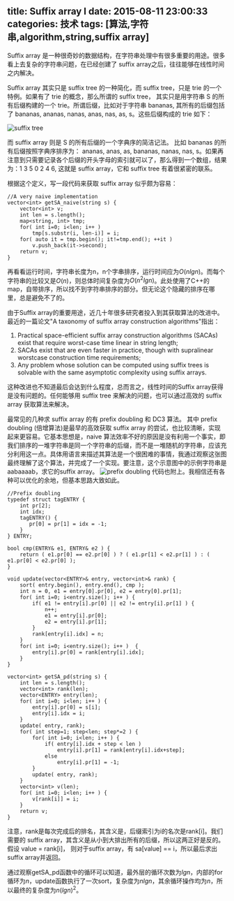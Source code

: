 title: Suffix array I
date: 2015-08-11 23:00:33
categories: 技术
tags: [算法,字符串,algorithm,string,suffix array]
---

Suffix array 是一种很奇妙的数据结构，在字符串处理中有很多重要的用途。很多看上去复杂的字符串问题，在已经创建了 suffix array之后，往往能够在线性时间之内解决。

Suffix array 其实只是 suffix tree 的一种简化，而 suffix tree，只是 trie 的一个特例。如果有了 trie 的概念，那么所谓的 suffix tree， 其实只是用字符串 S 的所有后缀构建的一个 trie。所谓后缀，比如对于字符串 bananas, 其所有的后缀包括了 bananas, ananas, nanas, anas, nas, as, s。这些后缀构成的 trie 如下：

<!--more-->

![suffix tree](http://facweb.cs.depaul.edu/mobasher/classes/csc575/Suffix_Trees/FIGURE1.gif)


而 suffix array 则是 S 的所有后缀的一个字典序的简洁记法。 比如 bananas 的所有后缀按照字典序排序为： ananas, anas, as, bananas, nanas, nas, s。如果再注意到只需要记录各个后缀的开头字母的索引就可以了，那么得到一个数组，结果为：1 3 5 0 2 4 6, 这就是 suffix array，它和 suffix tree 有着很紧密的联系。

根据这个定义，写一段代码来获取 suffix array 似乎颇为容易：

    //A very naive implementation
    vector<int> getSA_naive(string s) {
        vector<int> v;
        int len = s.length();
        map<string, int> tmp;
        for( int i=0; i<len; i++ )
            tmp[s.substr(i, len-i)] = i;
        for( auto it = tmp.begin(); it!=tmp.end(); ++it )
            v.push_back(it->second);
        return v;
    }

再看看运行时间，字符串长度为n，n个字串排序，运行时间应为$O(nlgn)$。而每个字符串的比较又是$O(n)$，则总体时间复杂度为$O(n^2lgn)$。此处使用了C++的map，自带排序，所以找不到字符串排序的部分。但无论这个隐藏的排序在哪里，总是避免不了的。

由于Suffix array的重要用途，近几十年很多研究者投入到其获取算法的改进中。最近的一篇论文"A taxonomy of suffix array construction algorithms"指出：

1) Practical space-efficient suffix array construction algorithms (SACAs) exist that require worst-case time linear in string length;
2) SACAs exist that are even faster in practice, though with supralinear worstcase construction time requirements;
3) Any problem whose solution can be computed using suffix trees is solvable with the same asymptotic complexity using suffix arrays.

这种改进也不知道最后会达到什么程度，总而言之，线性时间的Suffix array获得是没有问题的。任何能够用 suffix tree 来解决的问题，也可以通过高效的 suffix array 获取算法来解决。

最常见的几种求 suffix array 的有 prefix doubling 和 DC3 算法。 其中 prefix doubling (倍增算法)是最早的高效获取 suffix array 的尝试，也比较清晰，实现起来更容易。它基本思想是，naive 算法效率不好的原因是没有利用一个事实，即我们排序的一堆字符串是同一个字符串的后缀，而不是一堆随机的字符串，应该充分利用这一点。具体用语言来描述其算法是一个很困难的事情，我通过观察这张图最终理解了这个算法，并完成了一个实现。要注意，这个示意图中的示例字符串是 aabaaaab，求它的suffix array。
![prefix doubling](http://7xl1lv.com1.z0.glb.clouddn.com/imageda.JPG)
代码也附上。我相信还有各种可以优化的余地，但基本思路大致如此。

    //Prefix doubling
    typedef struct tagENTRY {
        int pr[2];
        int idx;
        tagENTRY() {
           pr[0] = pr[1] = idx = -1;
        }
    } ENTRY;
    
    bool cmp(ENTRY& e1, ENTRY& e2 ) {
        return ( e1.pr[0] == e2.pr[0] ) ? ( e1.pr[1] < e2.pr[1] ) : ( e1.pr[0] < e2.pr[0] );
    }
    
    void update(vector<ENTRY>& entry, vector<int>& rank) {
        sort( entry.begin(), entry.end(), cmp );
        int n = 0, e1 = entry[0].pr[0], e2 = entry[0].pr[1];
        for( int i=0; i<entry.size(); i++ ) {
            if( e1 != entry[i].pr[0] || e2 != entry[i].pr[1] ) {
                n++;
                e1 = entry[i].pr[0];
                e2 = entry[i].pr[1];
            }
            rank[entry[i].idx] = n;
        }
        for( int i=0; i<entry.size(); i++ )  {
            entry[i].pr[0] = rank[entry[i].idx];
        }
    }
    
    vector<int> getSA_pd(string s) {
        int len = s.length();
        vector<int> rank(len);
        vector<ENTRY> entry(len);
        for( int i=0; i<len; i++ ) {
            entry[i].pr[0] = s[i];
            entry[i].idx = i;
        }
        update( entry, rank);
        for( int step=1; step<len; step*=2 ) {
            for( int i=0; i<len; i++ ) {
                if( entry[i].idx + step < len )
                    entry[i].pr[1] = rank[entry[i].idx+step];
                else
                    entry[i].pr[1] = -1;
            }
            update( entry, rank);
        }
        vector<int> v(len);
        for( int i=0; i<len; i++ ) {
            v[rank[i]] = i;
        }
        return v;
    }

注意，rank是每次完成后的排名，其含义是，后缀索引为i的名次是rank[i]。我们需要的 suffix array，其含义是从小到大排出所有的后缀，所以这两正好是反的。假设 value = rank[i]， 则对于suffix array，有 sa[value] == i，所以最后求出suffix array并返回。

通过观察getSA_pd函数中的循环可以知道，最外层的循环次数为$lgn$，内部的for循环为$n$，update函数执行了一次sort，复杂度为$nlgn$，其余循环操作均为$n$，所以最终的复杂度为$n(lgn)^2$。
